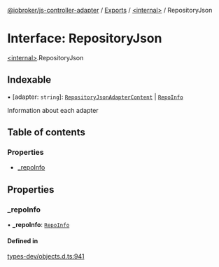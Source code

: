 [@iobroker/js-controller-adapter](../README.md) / [Exports](../modules.md) / [\<internal\>](../modules/internal_.md) / RepositoryJson

# Interface: RepositoryJson

[\<internal\>](../modules/internal_.md).RepositoryJson

## Indexable

▪ [adapter: `string`]: [`RepositoryJsonAdapterContent`](internal_.RepositoryJsonAdapterContent.md) \| [`RepoInfo`](internal_.RepoInfo.md)

Information about each adapter

## Table of contents

### Properties

- [\_repoInfo](internal_.RepositoryJson.md#_repoinfo)

## Properties

### \_repoInfo

• **\_repoInfo**: [`RepoInfo`](internal_.RepoInfo.md)

#### Defined in

[types-dev/objects.d.ts:941](https://github.com/ioBroker/ioBroker.js-controller/blob/34d893b3696d890b2807e6f6f18d1f810ac93910/packages/types-dev/objects.d.ts#L941)
